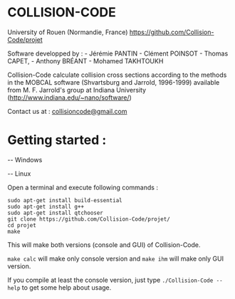 # COLLISION-CODE

University of Rouen (Normandie, France)
https://github.com/Collision-Code/projet

Software developped by :
	- Jérémie PANTIN
	- Clément POINSOT
	- Thomas CAPET, 
    - Anthony BRÉANT
	- Mohamed TAKHTOUKH

Collision-Code calculate collision cross sections according to the methods in
the MOBCAL software (Shvartsburg and Jarrold, 1996-1999) available from 
M. F. Jarrold's group at Indiana University
(http://www.indiana.edu/~nano/software/)

Contact us at : collisioncode@gmail.com

# Getting started :
-- Windows

-- Linux

Open a terminal and execute following commands :
```
sudo apt-get install build-essential
sudo apt-get install g++
sudo apt-get install qtchooser
git clone https://github.com/Collision-Code/projet/
cd projet
make
```

This will make both versions (console and GUI) of Collision-Code.

`make calc` will make only console version and `make ihm` will make only GUI version.

If you compile at least the console version, just type `./Collision-Code --help` to get some help about usage.